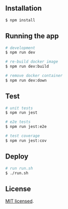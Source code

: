 ## Installation

```bash
$ npm install
```

## Running the app

```bash
# development
$ npm run dev

# re-build docker image
$ npm run dev:build

# remove docker container
$ npm run dev:down
```

## Test

```bash
# unit tests
$ npm run jest

# e2e tests
$ npm run jest:e2e

# test coverage
$ npm run jest:cov
```

## Deploy

```bash
# run run.sh
$ ./run.sh
```

## License

[MIT licensed](LICENSE).
